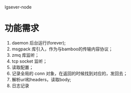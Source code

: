 lgsever-node

功能需求
========
1. daemon 后台运行(forever);
2. msgpack 库引入，作为与bamboo的传输内容协议；
3. zmq 库监听；
4. tcp socket 监听；
5. 读取配置；
6. 记录全局的 conn 对象，在返回的时候找到对应的，发回去；
7. 解析url和headers，读取body;
8. 日志记录

